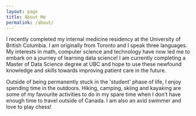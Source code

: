 ```yaml
---
layout: page
title: About Me
permalink: /about/
---
```


I recently completed my internal medicine residency at the University of British Columbia. I am originally from Toronto and I speak three languages. My interests in math, computer science and technology have now led me to embark on a journey of learning data science! I am currently completing a Master of Data Science degree at UBC and hope to use these newfound knowledge and skills towards improving patient care in the future.

Outside of being permanently stuck in the 'student' phase of life, I enjoy spending time in the outdoors. Hiking, camping, skiing and kayaking are some of my favourite activities to do in my spare time when I don't have enough time to travel outside of Canada. I am also an avid swimmer and love to play chess!